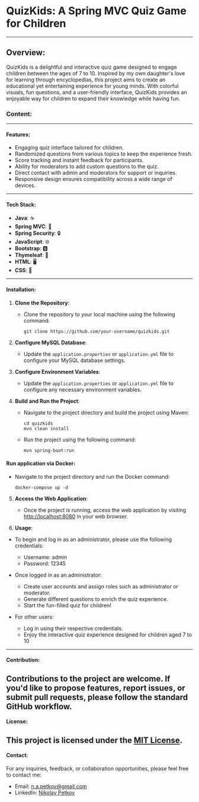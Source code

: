 # QuizKids: A Spring MVC Quiz Game for Children
---
## Overview:
QuizKids is a delightful and interactive quiz game designed to engage children between the ages of 7 to 10. Inspired by my own daughter's love for learning through encyclopedias, this project aims to create an educational yet entertaining experience for young minds. With colorful visuals, fun questions, and a user-friendly interface, QuizKids provides an enjoyable way for children to expand their knowledge while having fun.

### Content:
---
#### Features:
- Engaging quiz interface tailored for children.
- Randomized questions from various topics to keep the experience fresh.
- Score tracking and instant feedback for participants.
- Ability for moderators to add custom questions to the quiz.
- Direct contact with admin and moderators for support or inquiries.
- Responsive design ensures compatibility across a wide range of devices.
-----
#### Tech Stack:
- **Java**: ☕️
- **Spring MVC**: 🌱
- **Spring Security**: 🔒
- **JavaScript**: 🌐
- **Bootstrap**: 🅱️
- **Thymeleaf**: 🍃
- **HTML**: 🖥️
- **CSS**: 🎨
-----
#### Installation:
1. **Clone the Repository**:
   - Clone the repository to your local machine using the following command:
     ```
     git clone https://github.com/your-username/quizkids.git
     ```

2. **Configure MySQL Database**:
   - Update the `application.properties` or `application.yml` file to configure your MySQL database settings.

3. **Configure Environment Variables**:
   - Update the `application.properties` or `application.yml` file to configure any necessary environment variables.

4. **Build and Run the Project**:
   - Navigate to the project directory and build the project using Maven:
     ```
     cd quizkids
     mvn clean install
     ```
   - Run the project using the following command:
     ```
     mvn spring-boot:run
     ```
#### Run application via Docker:
   - Navigate to the project directory and run the Docker command:
      ```
      docker-compose up -d
      ```
5. **Access the Web Application**:
   - Once the project is running, access the web application by visiting [http://localhost:8080](http://localhost:8080) in your web browser.

6. **Usage**:
  - To begin and log in as an administrator, please use the following credentials:
    - Username: admin
    - Password: 12345

  - Once logged in as an administrator:
    - Create user accounts and assign roles such as administrator or moderator.
    - Generate different questions to enrich the quiz experience.
    - Start the fun-filled quiz for children!

  - For other users:
    - Log in using their respective credentials.
    - Enjoy the interactive quiz experience designed for children aged 7 to 10
-----
#### Contribution:
Contributions to the project are welcome. If you'd like to propose features, report issues, or submit pull requests, please follow the standard GitHub workflow.
----
#### License:
This project is licensed under the [MIT License](LICENSE).
-----
#### Contact:
For any inquiries, feedback, or collaboration opportunities, please feel free to contact me:
 - Email: [n.a.petkov@gmail.com](mailto:n.a.petkov@gmail.com)
 - LinkedIn: [Nikolay Petkov](https://www.linkedin.com/in/nikolay-petkov-0a330953/)


